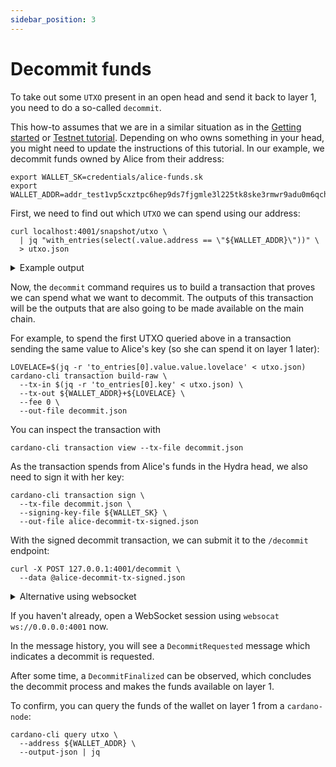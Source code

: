 ```yaml
---
sidebar_position: 3
---
```


# Decommit funds

To take out some `UTXO` present in an open head and send it back to layer 1, you need to do a so-called `decommit`.

This how-to assumes that we are in a similar situation as in the [Getting started](../getting-started) or [Testnet tutorial](../tutorial). Depending on who owns something in your head, you might need to update the instructions of this tutorial. In our example, we decommit funds owned by Alice from their address:

```shell
export WALLET_SK=credentials/alice-funds.sk
export WALLET_ADDR=addr_test1vp5cxztpc6hep9ds7fjgmle3l225tk8ske3rmwr9adu0m6qchmx5z
```

First, we need to find out which `UTXO` we can spend using our address:

```shell
curl localhost:4001/snapshot/utxo \
  | jq "with_entries(select(.value.address == \"${WALLET_ADDR}\"))" \
  > utxo.json
```

<details>
<summary> Example output</summary>

```json
{
  "f6b004be1cf95dbd3d0abc3daceac40ef6401e502972a919e5e52564b9f5740b#0": {
    "address": "addr_test1vp5cxztpc6hep9ds7fjgmle3l225tk8ske3rmwr9adu0m6qchmx5z",
    "datum": null,
    "datumhash": null,
    "inlineDatum": null,
    "referenceScript": null,
    "value": {
      "lovelace": 50000000
    }
  },
  "f6b004be1cf95dbd3d0abc3daceac40ef6401e502972a919e5e52564b9f5740b#1": {
    "address": "addr_test1vp5cxztpc6hep9ds7fjgmle3l225tk8ske3rmwr9adu0m6qchmx5z",
    "datum": null,
    "datumhash": null,
    "inlineDatum": null,
    "referenceScript": null,
    "value": {
      "lovelace": 50000000
    }
  }
}
```

</details>

Now, the `decommit` command requires us to build a transaction that proves we can spend what we want to decommit. The outputs of this transaction will be the outputs that are also going to be made available on the main chain.

For example, to spend the first UTXO queried above in a transaction sending the same value to Alice's key (so she can spend it on layer 1 later):

```shell
LOVELACE=$(jq -r 'to_entries[0].value.value.lovelace' < utxo.json)
cardano-cli transaction build-raw \
  --tx-in $(jq -r 'to_entries[0].key' < utxo.json) \
  --tx-out ${WALLET_ADDR}+${LOVELACE} \
  --fee 0 \
  --out-file decommit.json
```

You can inspect the transaction with

```shell
cardano-cli transaction view --tx-file decommit.json
```

As the transaction spends from Alice's funds in the Hydra head, we also need to
sign it with her key:

```shell
cardano-cli transaction sign \
  --tx-file decommit.json \
  --signing-key-file ${WALLET_SK} \
  --out-file alice-decommit-tx-signed.json
```

With the signed decommit transaction, we can submit it to the `/decommit` endpoint:

```shell
curl -X POST 127.0.0.1:4001/decommit \
  --data @alice-decommit-tx-signed.json
```

<details>
<summary>Alternative using websocket</summary>

We can also submit a `Decommit` client input using a WebSocket:
```shell
cat alice-decommit-tx-signed.json \
  | jq -c '{tag: "Decommit", decommitTx: .}' \
  | websocat "ws://127.0.0.1:4001?history=no"
```

</details>

If you haven't already, open a WebSocket session using `websocat ws://0.0.0.0:4001` now.

In the message history, you will see a `DecommitRequested` message which
indicates a decommit is requested.

After some time, a `DecommitFinalized` can be observed, which concludes the decommit process and makes the funds available on layer 1.

To confirm, you can query the funds of the wallet on layer 1 from a `cardano-node`:

```shell
cardano-cli query utxo \
  --address ${WALLET_ADDR} \
  --output-json | jq
```
